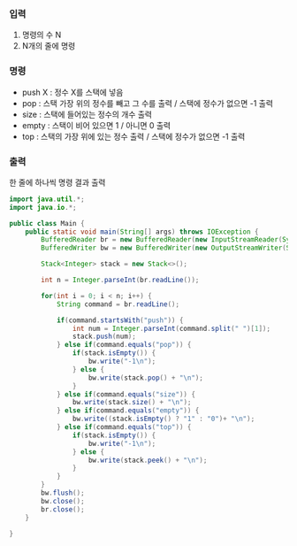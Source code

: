 ### 입력
1. 명령의 수 N
2. N개의 줄에 명령

### 명령
- push X : 정수 X를 스택에 넣음
- pop : 스택 가장 위의 정수를 빼고 그 수를 출력 / 스택에 정수가 없으면 -1 출력
- size : 스택에 들어있는 정수의 개수 출력
- empty : 스택이 비어 있으면 1 / 아니면 0 출력
- top : 스택의 가장 위에 있는 정수 출력 / 스택에 정수가 없으면 -1 출력

### 출력
한 줄에 하나씩 명령 결과 출력

```java
import java.util.*;
import java.io.*;

public class Main {
    public static void main(String[] args) throws IOException {
        BufferedReader br = new BufferedReader(new InputStreamReader(System.in));
        BufferedWriter bw = new BufferedWriter(new OutputStreamWriter(System.out));

        Stack<Integer> stack = new Stack<>();

        int n = Integer.parseInt(br.readLine());

        for(int i = 0; i < n; i++) {
            String command = br.readLine();

            if(command.startsWith("push")) {
                int num = Integer.parseInt(command.split(" ")[1]);
                stack.push(num);
            } else if(command.equals("pop")) {
                if(stack.isEmpty()) {
                    bw.write("-1\n");
                } else {
                    bw.write(stack.pop() + "\n");
                }
            } else if(command.equals("size")) {
                bw.write(stack.size() + "\n");
            } else if(command.equals("empty")) {
                bw.write((stack.isEmpty() ? "1" : "0")+ "\n");
            } else if(command.equals("top")) {
                if(stack.isEmpty()) {
                    bw.write("-1\n");
                } else {
                    bw.write(stack.peek() + "\n");
                }
            }
        }
        bw.flush();
        bw.close();
        br.close();
    }

}
```